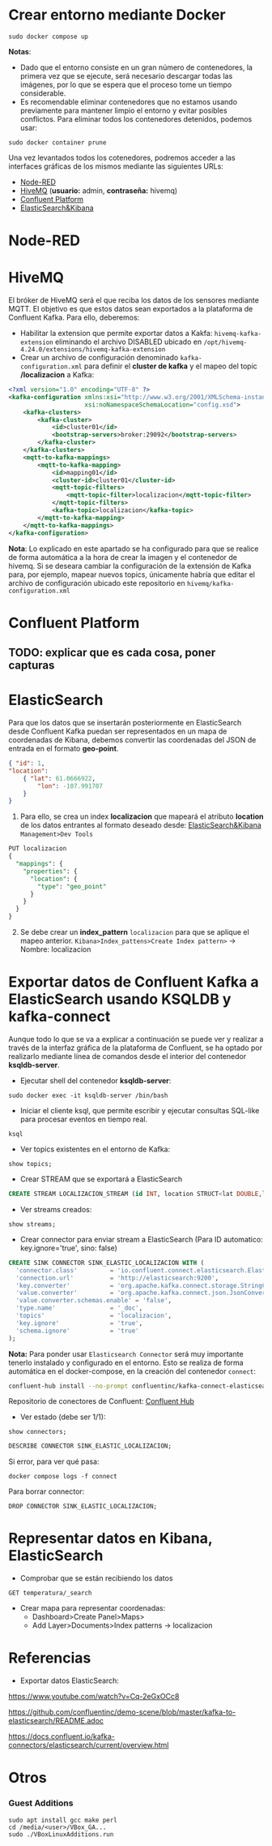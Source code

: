 # Crear entorno mediante Docker

```
sudo docker compose up
```
**Notas**:
- Dado que el entorno consiste en un gran número de contenedores, la primera vez que se ejecute, será necesario descargar todas las imágenes, por lo que se espera que el proceso tome un tiempo considerable.
- Es recomendable eliminar contenedores que no estamos usando previamente para mantener limpio el entorno y evitar posibles conflictos. Para eliminar todos los contenedores detenidos, podemos usar: 
```
sudo docker container prune
```

Una vez levantados todos los cotenedores, podremos acceder a las interfaces gráficas de los mismos mediante las siguientes URLs:
- [Node-RED](http://localhost:1880)
- [HiveMQ](http://localhost:8001) (**usuario:** admin, **contraseña:** hivemq)
- [Confluent Platform](http://localhost:9021)
- [ElasticSearch&Kibana](http://localhost:5601)

# Node-RED

# HiveMQ
El bróker de HiveMQ será el que reciba los datos de los sensores mediante MQTT. El objetivo es que estos datos sean exportados a la plataforma de Confluent Kafka. Para ello, deberemos:
- Habilitar la extension que permite exportar datos a Kakfa: ```hivemq-kafka-extension``` eliminando el archivo DISABLED ubicado en ```/opt/hivemq-4.24.0/extensions/hivemq-kafka-extension```
- Crear un archivo de configuración denominado ```kafka-configuration.xml``` para definir el **cluster de kafka** y el mapeo del topic **/localizacion** a Kafka:
```xml
<?xml version="1.0" encoding="UTF-8" ?>
<kafka-configuration xmlns:xsi="http://www.w3.org/2001/XMLSchema-instance"
                     xsi:noNamespaceSchemaLocation="config.xsd">
    <kafka-clusters>
        <kafka-cluster>
            <id>cluster01</id>
            <bootstrap-servers>broker:29092</bootstrap-servers>
        </kafka-cluster>
    </kafka-clusters>
    <mqtt-to-kafka-mappings>
        <mqtt-to-kafka-mapping>
            <id>mapping01</id>
            <cluster-id>cluster01</cluster-id>
            <mqtt-topic-filters>
                <mqtt-topic-filter>localizacion</mqtt-topic-filter>
            </mqtt-topic-filters>
            <kafka-topic>localizacion</kafka-topic>
        </mqtt-to-kafka-mapping>
    </mqtt-to-kafka-mappings>
</kafka-configuration>
```
**Nota**:
Lo explicado en este apartado se ha configurado para que se realice de forma automática a la hora de crear la imagen y el contenedor de hivemq. Si se deseara cambiar la configuración de la extensión de Kafka para, por ejemplo, mapear nuevos topics, únicamente habría que editar el archivo de configuración ubicado este repositorio en ```hivemq/kafka-configuration.xml```

# Confluent Platform
## TODO: explicar que es cada cosa, poner capturas

# ElasticSearch 
Para que los datos que se insertarán posteriormente en ElasticSearch desde Confluent Kafka puedan ser representados en un mapa de coordenadas de Kibana, debemos convertir las coordenadas del JSON de entrada en el formato **geo-point**.
``` json
{ "id": 1,
"location":
    { "lat": 61.0666922, 
        "lon": -107.991707
    }
}
```
1) Para ello, se crea un index **localizacion** que mapeará el atributo **location** de los datos entrantes al formato deseado desde: [ElasticSearch&Kibana](http://localhost:5601) ```Management>Dev Tools```
``` sql
PUT localizacion
{
  "mappings": {
    "properties": {
      "location": {
        "type": "geo_point"
      }
    }
  }
}
```
2) Se debe crear un **index_pattern** ```localizacion``` para que se aplique el mapeo anterior.
```Kibana>Index_pattens>Create Index pattern>``` -> Nombre: localizacion

# Exportar datos de Confluent Kafka a ElasticSearch usando KSQLDB y kafka-connect
Aunque todo lo que se va a explicar a continuación se puede ver y realizar a través de la interfaz gráfica de la plataforma de Confluent, se ha optado por realizarlo mediante línea de comandos desde el interior del contenedor **ksqldb-server**.
- Ejecutar shell del contenedor **ksqldb-server**:
```
sudo docker exec -it ksqldb-server /bin/bash
```
-  Iniciar el cliente ksql, que permite escribir y ejecutar consultas SQL-like para procesar eventos en tiempo real. 
```
ksql
```
- Ver topics existentes en el entorno de Kafka:
```
show topics;
```
- Crear STREAM que se exportará a ElasticSearch

```sql
CREATE STREAM LOCALIZACION_STREAM (id INT, location STRUCT<lat DOUBLE,lon DOUBLE>) WITH (KAFKA_TOPIC='localizacion', VALUE_FORMAT='JSON', PARTITIONS=10);
```
- Ver streams creados:
```
show streams;
```
- Crear connector para enviar stream a ElasticSearch (Para ID automatico: key.ignore='true', sino: false)
```sql
CREATE SINK CONNECTOR SINK_ELASTIC_LOCALIZACION WITH (
  'connector.class'         = 'io.confluent.connect.elasticsearch.ElasticsearchSinkConnector',
  'connection.url'          = 'http://elasticsearch:9200',
  'key.converter'           = 'org.apache.kafka.connect.storage.StringConverter',
  'value.converter'         = 'org.apache.kafka.connect.json.JsonConverter',
  'value.converter.schemas.enable' = 'false',
  'type.name'               = '_doc',
  'topics'                  = 'localizacion',
  'key.ignore'              = 'true',
  'schema.ignore'           = 'true'
);
```
**Nota:**
Para ponder usar ```Elasticsearch Connector``` será muy importante tenerlo instalado y configurado en el entorno. Esto se realiza de forma automática en el docker-compose, en la creación del contenedor ```connect```:
```sh
confluent-hub install --no-prompt confluentinc/kafka-connect-elasticsearch:11.0.1
```
Repositorio de conectores de Confluent: [Confluent Hub](https://www.confluent.io/hub/?utm_medium=sem&utm_source=google&utm_campaign=ch.sem_br.brand_tp.prs_tgt.confluent-brand_mt.mbm_rgn.emea_lng.eng_dv.all_con.confluent-hub&utm_term=%2Bconfluent%20%2Bhub&creative=&device=c&placement=&gad_source=1&gclid=CjwKCAiA75itBhA6EiwAkho9ezjJsYhIJF5xElmRRmuf6wwkbUqg4mvRZK-Atr4SWdM2L7GI9-T9jRoCpWIQAvD_BwE)
- Ver estado (debe ser 1/1):
 ```
 show connectors;
 ```
```sql
DESCRIBE CONNECTOR SINK_ELASTIC_LOCALIZACION;
```
 Si error, para ver qué pasa:
 ```
 docker compose logs -f connect
 ```
Para borrar connector:
```
DROP CONNECTOR SINK_ELASTIC_LOCALIZACION;
```

# Representar datos en Kibana, ElasticSearch
- Comprobar que se están recibiendo los datos
```
GET temperatura/_search
```
- Crear mapa para representar coordenadas:
    -  Dashboard>Create Panel>Maps>
    - Add Layer>Documents>Index patterns -> localizacion

# Referencias
- Exportar datos ElasticSearch:

https://www.youtube.com/watch?v=Cq-2eGxOCc8

https://github.com/confluentinc/demo-scene/blob/master/kafka-to-elasticsearch/README.adoc

https://docs.confluent.io/kafka-connectors/elasticsearch/current/overview.html

# Otros
### Guest Additions
```
sudo apt install gcc make perl
cd /media/<user>/VBox_GA...
sudo ./VBoxLinuxAdditions.run
```
